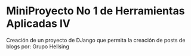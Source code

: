 # MiniProyecto No 1 de Herramientas Aplicadas IV
Creación de un proyecto de DJango que permita la creación de posts de blogs
por: Grupo Hellsing
